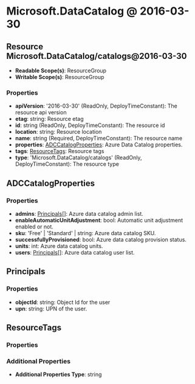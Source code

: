 # Microsoft.DataCatalog @ 2016-03-30

## Resource Microsoft.DataCatalog/catalogs@2016-03-30
* **Readable Scope(s)**: ResourceGroup
* **Writable Scope(s)**: ResourceGroup
### Properties
* **apiVersion**: '2016-03-30' (ReadOnly, DeployTimeConstant): The resource api version
* **etag**: string: Resource etag
* **id**: string (ReadOnly, DeployTimeConstant): The resource id
* **location**: string: Resource location
* **name**: string (Required, DeployTimeConstant): The resource name
* **properties**: [ADCCatalogProperties](#adccatalogproperties): Azure Data Catalog properties.
* **tags**: [ResourceTags](#resourcetags): Resource tags
* **type**: 'Microsoft.DataCatalog/catalogs' (ReadOnly, DeployTimeConstant): The resource type

## ADCCatalogProperties
### Properties
* **admins**: [Principals](#principals)[]: Azure data catalog admin list.
* **enableAutomaticUnitAdjustment**: bool: Automatic unit adjustment enabled or not.
* **sku**: 'Free' | 'Standard' | string: Azure data catalog SKU.
* **successfullyProvisioned**: bool: Azure data catalog provision status.
* **units**: int: Azure data catalog units.
* **users**: [Principals](#principals)[]: Azure data catalog user list.

## Principals
### Properties
* **objectId**: string: Object Id for the user
* **upn**: string: UPN of the user.

## ResourceTags
### Properties
### Additional Properties
* **Additional Properties Type**: string

